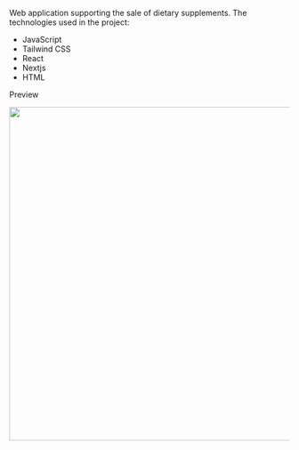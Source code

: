 Web application supporting the sale of dietary supplements.
The technologies used in the project:
- JavaScript
- Tailwind CSS
- React
- Nextjs
- HTML

Preview

<img src="https://github.com/adamowski21/projekt/assets/76078599/2d1cfb33-81ac-4bdc-b1e6-4a7edd9b548c" width="600" height="600" />
